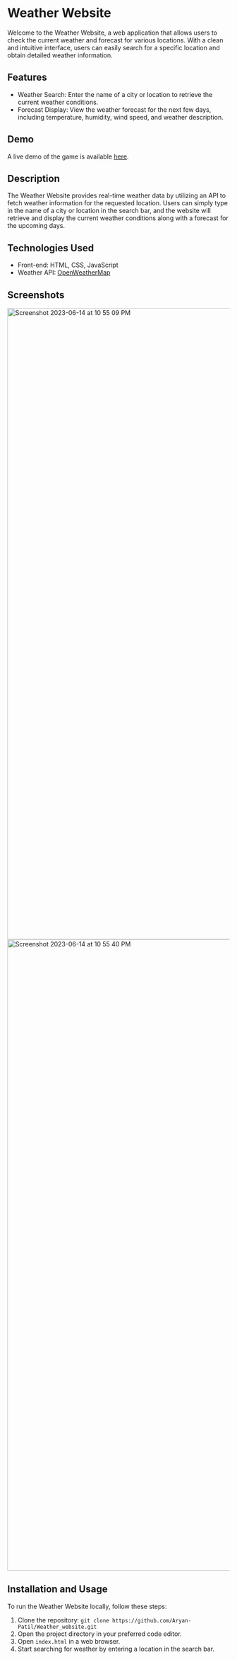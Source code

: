 # Weather Website

Welcome to the Weather Website, a web application that allows users to check the current weather and forecast for various locations. With a clean and intuitive interface, users can easily search for a specific location and obtain detailed weather information.

## Features

- Weather Search: Enter the name of a city or location to retrieve the current weather conditions.
- Forecast Display: View the weather forecast for the next few days, including temperature, humidity, wind speed, and weather description.

## Demo

A live demo of the game is available [here](https://aryan-patil.github.io/Weather_website/).

## Description

The Weather Website provides real-time weather data by utilizing an API to fetch weather information for the requested location. Users can simply type in the name of a city or location in the search bar, and the website will retrieve and display the current weather conditions along with a forecast for the upcoming days.

## Technologies Used

- Front-end: HTML, CSS, JavaScript
- Weather API: [OpenWeatherMap](https://openweathermap.org/api)

## Screenshots

<img width="1427" alt="Screenshot 2023-06-14 at 10 55 09 PM" src="https://github.com/Aryan-Patil/Weather_website/assets/79255053/f84481e6-250f-4356-b181-1858ba0b48c8">


<img width="1427" alt="Screenshot 2023-06-14 at 10 55 40 PM" src="https://github.com/Aryan-Patil/Weather_website/assets/79255053/15f492d5-321b-48e5-a8d6-9af8f78a7537">




## Installation and Usage

To run the Weather Website locally, follow these steps:

1. Clone the repository: `git clone https://github.com/Aryan-Patil/Weather_website.git`
2. Open the project directory in your preferred code editor.
3. Open `index.html` in a web browser.
4. Start searching for weather by entering a location in the search bar.


